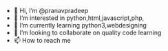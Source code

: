- 👋 Hi, I’m @pranavpradeep
- 👀 I’m interested in python,html,javascript,php,
- 🌱 I’m currently learning python3,webdesigning
- 💞️ I’m looking to collaborate on  quality code learning
- 📫 How to reach me 

<!---
niva009/niva009 is a ✨ special ✨ repository because its `README.md` (this file) appears on your GitHub profile.
You can click the Preview link to take a look at your changes.
--->
